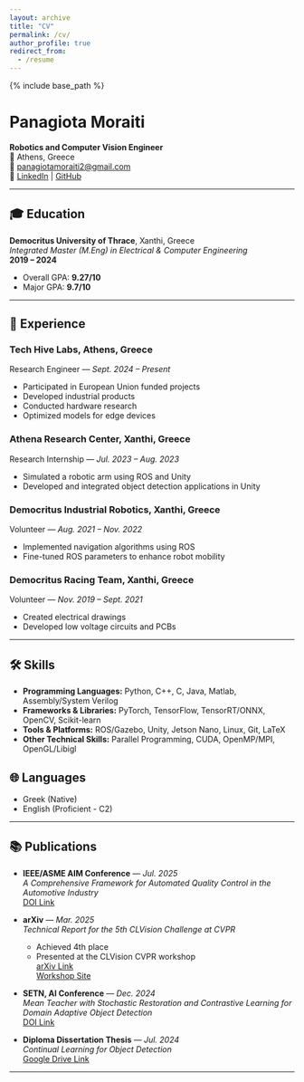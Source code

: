 ```yaml
---
layout: archive
title: "CV"
permalink: /cv/
author_profile: true
redirect_from:
  - /resume
---
```


{% include base_path %}

# Panagiota Moraiti  
**Robotics and Computer Vision Engineer**  
📍 Athens, Greece  
📧 [panagiotamoraiti2@gmail.com](mailto:panagiotamoraiti2@gmail.com)  
🔗 [LinkedIn](https://www.linkedin.com/in/p-moraiti/) | [GitHub](https://github.com/panagiotamoraiti)

---

## 🎓 Education

**Democritus University of Thrace**, Xanthi, Greece  
*Integrated Master (M.Eng) in Electrical & Computer Engineering*  
**2019 – 2024**  
- Overall GPA: **9.27/10**  
- Major GPA: **9.7/10**

---

## 💼 Experience

### **Tech Hive Labs**, Athens, Greece  
Research Engineer — *Sept. 2024 – Present*  
- Participated in European Union funded projects  
- Developed industrial products  
- Conducted hardware research  
- Optimized models for edge devices

### **Athena Research Center**, Xanthi, Greece  
Research Internship — *Jul. 2023 – Aug. 2023*  
- Simulated a robotic arm using ROS and Unity  
- Developed and integrated object detection applications in Unity

### **Democritus Industrial Robotics**, Xanthi, Greece  
Volunteer — *Aug. 2021 – Nov. 2022*  
- Implemented navigation algorithms using ROS  
- Fine-tuned ROS parameters to enhance robot mobility

### **Democritus Racing Team**, Xanthi, Greece  
Volunteer — *Nov. 2019 – Sept. 2021*  
- Created electrical drawings  
- Developed low voltage circuits and PCBs

---

## 🛠️ Skills

- **Programming Languages:** Python, C++, C, Java, Matlab, Assembly/System Verilog  
- **Frameworks & Libraries:** PyTorch, TensorFlow, TensorRT/ONNX, OpenCV, Scikit-learn  
- **Tools & Platforms:** ROS/Gazebo, Unity, Jetson Nano, Linux, Git, LaTeX  
- **Other Technical Skills:** Parallel Programming, CUDA, OpenMP/MPI, OpenGL/Libigl  

## 🌐 Languages
- Greek (Native)
- English (Proficient - C2)

---

## 📚 Publications

- **IEEE/ASME AIM Conference** — *Jul. 2025*  
  *A Comprehensive Framework for Automated Quality Control in the Automotive Industry*  
  [DOI Link](https://dl.acm.org/doi/10.1145/3688671.3688755)

- **arXiv** — *Mar. 2025*  
  *Technical Report for the 5th CLVision Challenge at CVPR*  
  - Achieved 4th place  
  - Presented at the CLVision CVPR workshop  
  [arXiv Link](https://arxiv.org/abs/2503.15697)  
  [Workshop Site](https://sites.google.com/view/clvision2024)

- **SETN, AI Conference** — *Dec. 2024*  
  *Mean Teacher with Stochastic Restoration and Contrastive Learning for Domain Adaptive Object Detection*  
  [DOI Link](https://dl.acm.org/doi/10.1145/3688671.3688755)

- **Diploma Dissertation Thesis** — *Jul. 2024*  
  *Continual Learning for Object Detection*  
  [Google Drive Link](https://drive.google.com/file/d/1GbQM4dtU-hiPv5iGilRl1_kHJ-4HBvYB/view)

---
